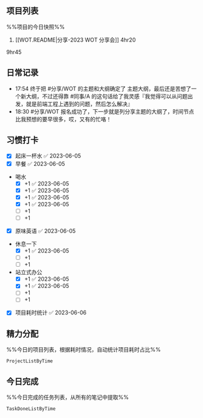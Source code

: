 ## 项目列表
%%项目的今日快照%%
1. [[WOT.README|分享-2023 WOT 分享会]] 4hr20

9hr45

## 日常记录
- 17:54 终于把 #分享/WOT 的主题和大纲确定了 主题大纲，最后还是苦想了一个新大纲，不过还得靠 #同事/A 的这句话给了我灵感『我觉得可以从问题出发，就是前端工程上遇到的问题，然后怎么解决』
- 18:30 #分享/WOT 报名成功了，下一步就是列分享主题的大纲了，时间节点比我预想的要早很多，哎，又有的忙咯！

## 习惯打卡
- [x] 起床一杯水 ✅ 2023-06-05
- [x] 早餐 ✅ 2023-06-05
- 喝水
	- [x] +1 ✅ 2023-06-05
	- [x] +1 ✅ 2023-06-05
	- [x] +1 ✅ 2023-06-05
	- [x] +1 ✅ 2023-06-05
	- [ ] +1
	- [ ] +1
- [x] 原味英语 ✅ 2023-06-05
- 休息一下
	- [x] +1 ✅ 2023-06-05
	- [ ] +1
	- [ ] +1
- 站立式办公
	- [x] +1 ✅ 2023-06-05
	- [x] +1 ✅ 2023-06-05
	- [ ] +1
	- [ ] +1
- [x] 项目耗时统计 ✅ 2023-06-06
		
## 精力分配
%%今日的项目列表，根据耗时情况，自动统计项目耗时占比%%
```PeriodicPARA
ProjectListByTime
```

## 今日完成
%%今日完成的任务列表，从所有的笔记中提取%%
```PeriodicPARA
TaskDoneListByTime
```
